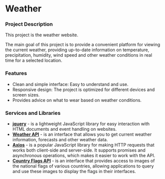 # Weather
### Project Description
This project is the weather website.

The main goal of this project is to provide a convenient platform for viewing the current weather, providing up-to-date information on temperature, precipitation, humidity, wind speed and other weather conditions in real time for a selected location.

### Features
+ Clean and simple interface: Easy to understand and use.
+ Responsive design: The project is optimized for different devices and screen sizes.
+ Provides advice on what to wear based on weather conditions.

### Services and Libraries
+ __[jquery](https://jquery.com/)__ - is a lightweight JavaScript library for easy interaction with HTML documents and event handling on websites.
+ __[Weather API](https://openweathermap.org/api)__ - is an interface that allows you to get current weather information, forecasts and other weather data.
+ __[Axios](https://axios-http.com/docs/intro)__ - is a popular JavaScript library for making HTTP requests that works both client-side and server-side. It supports promises and asynchronous operations, which makes it easier to work with the API.
+ __[Country Flags API](https://flagsapi.com/)__ - is an interface that provides access to images of the national flags of various countries, allowing applications to query and use these images to display the flags in their interfaces.
